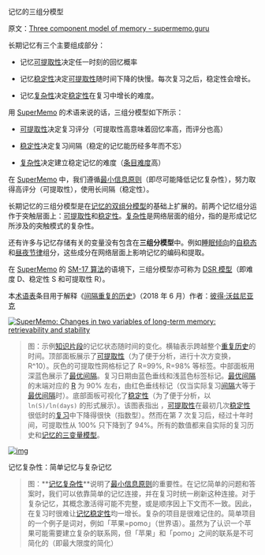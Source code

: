 记忆的三组分模型

原文：[Three component model of memory - supermemo.guru](https://supermemo.guru/wiki/Three_component_model_of_memory)

长期记忆有三个主要组成部分：

- 记忆[可提取性](https://supermemo.guru/wiki/Retrievability)决定任一时刻的回忆概率

- 记忆[稳定性](https://supermemo.guru/wiki/Stability)决定[可提取性](https://supermemo.guru/wiki/Retrievability)随时间下降的快慢。每次复习之后，稳定性会增长。

- 记忆[复杂性](https://supermemo.guru/wiki/Memory_complexity)决定[稳定性](https://supermemo.guru/wiki/Stability)在复习中增长的难度。

用 [SuperMemo](https://supermemo.guru/wiki/SuperMemo) 的术语来说的话，三组分模型如下所示：

- [可提取性](https://supermemo.guru/wiki/Retrievability)决定复习评分（可提取性高意味着回忆率高，而评分也高）

- [稳定性](https://supermemo.guru/wiki/Stability)决定复习间隔（稳定的记忆能历经多年而不忘）

- [复杂性](https://supermemo.guru/wiki/Memory_complexity)决定建立稳定记忆的难度（[条目](https://supermemo.guru/wiki/Item)[难度](https://supermemo.guru/wiki/Difficulty)高）

在 [SuperMemo](https://supermemo.guru/wiki/SuperMemo) 中，我们遵循[最小信息原则](https://SuperMemo.guru/wiki/minimum_information_principle)（即尽可能降低记忆复杂性），努力取得高评分（可提取性），使用长间隔（稳定性）。

长期记忆的三组分模型是在[记忆的双组分模型](https://supermemo.guru/wiki/Two_component_model_of_memory)的基础上扩展的。前两个记忆组分运作于突触层面上：[可提取性](https://supermemo.guru/wiki/Retrievability)和[稳定性](https://supermemo.guru/wiki/Stability)。[复杂性](https://supermemo.guru/wiki/Memory_complexity)是网络层面的组分，指的是形成记忆所涉及的突触模式的复杂性。

还有许多与记忆存储有关的变量没有包含在**三组分模型**中。例如[睡眠倾向](https://supermemo.guru/wiki/Sleep_propensity)的[自稳态](https://supermemo.guru/wiki/Homeostatic)和[昼夜节律](https://supermemo.guru/wiki/Circadian)组分，这些成分在网络层面上影响记忆的编码和提取。

在 [SuperMemo](https://supermemo.guru/wiki/SuperMemo) 的 [SM-17 算法](https://supermemo.guru/wiki/Algorithm_SM-17)的语境下，三组分模型亦可称为 [DSR 模型](http://supermemopedia.com/wiki/DSR_model)（即难度 D、稳定性 S 和可提取性 R）。

本[术语表](https://supermemo.guru/wiki/Glossary)条目用于解释《[间隔重复的历史](https://supermemo.guru/wiki/Problem_of_Schooling)》（2018 年 6 月）作者：[彼得·沃兹尼亚克](https://supermemo.guru/wiki/Piotr_Wozniak)

[![SuperMemo: Changes in two variables of long-term memory: retrievability and stability](https://supermemo.guru/images/thumb/5/57/Memory_status.jpg/800px-Memory_status.jpg)](https://supermemo.guru/wiki/File:Memory_status.jpg)

> 图：示例[知识片段](https://supermemo.guru/wiki/Piece_of_knowledge)的记忆状态随时间的变化。横轴表示跨越整个[重复历史](https://supermemo.guru/wiki/Repetition_history)的时间。顶部面板展示了[可提取性](https://supermemo.guru/wiki/Retrievability)（为了便于分析，进行十次方变换，R^10）。灰色的可提取性网格标记了 R=99%, R=98% 等标签。中部面板用深蓝色展示了[最优间隔](https://supermemo.guru/wiki/Optimum_interval)。复习日期由蓝色垂线和浅蓝色标签标记。[最优间隔](https://supermemo.guru/wiki/Optimum_interval)的末端对应的 [R](https://supermemo.guru/wiki/Retrievability) 为 90% 左右，由红色垂线标记（仅当实际复习[间隔](https://supermemo.guru/wiki/Interval)大等于[最优间隔](https://supermemo.guru/wiki/Optimum_interval)时）。底部面板可视化了[稳定性](https://supermemo.guru/wiki/Stability)（为了便于分析，以 `ln(S)/ln(days)` 的形式展示）。该图表指出 ，[可提取性](https://supermemo.guru/wiki/Retrievability)在最初几次[稳定性](https://supermemo.guru/wiki/Stability)很低时的[复习](https://supermemo.guru/wiki/Repetition)中下降得很快（指数型）。然而在第 7 次复习后，经过十年时间，可提取性从 100% 只下降到了 94%。所有的数值都来自实际的复习历史和[记忆的三变量模型](https://supermemo.guru/wiki/Three_component_model_of_memory)。

[![img](https://supermemo.guru/images/thumb/f/f5/Memory_complexity.png/600px-Memory_complexity.png)](https://supermemo.guru/wiki/File:Memory_complexity.png)

记忆复杂性：简单记忆与复杂记忆

> 图：**[记忆复杂性](https://supermemo.guru/wiki/Memory_complexity)**说明了[最小信息原则](https://supermemo.guru/wiki/Minimum_information_principle)的重要性。在记忆简单的问题和答案时，我们可以依靠简单的记忆连接，并在复习时统一刷新这种连接。对于复杂记忆，其概念激活得可能不完整，或是顺序因上下文而不一致。因此，在复习时很难让[记忆稳定性](https://supermemo.guru/wiki/Memory_stability)均一增长。复杂的项目是很难记住的。简单项目的一个例子是词对，例如「苹果=pomo」（世界语）。虽然为了认识一个苹果可能需要建立复杂的联系网，但「苹果」和「pomo」之间的联系是不可简化的（即最大限度的简化）